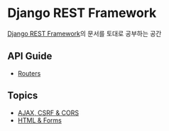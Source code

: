 # Django REST Framework
[Django REST Framework](https://www.django-rest-framework.org/)의 문서를 토대로 공부하는 공간

## API Guide
- [Routers](routers.md)

## Topics
- [AJAX, CSRF & CORS](acc.md)
- [HTML & Forms](htmlform.md)